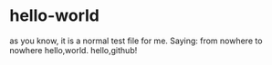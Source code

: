 # hello-world
as you know, it is a normal test file for me.
Saying: from nowhere to nowhere 
hello,world. hello,github!
